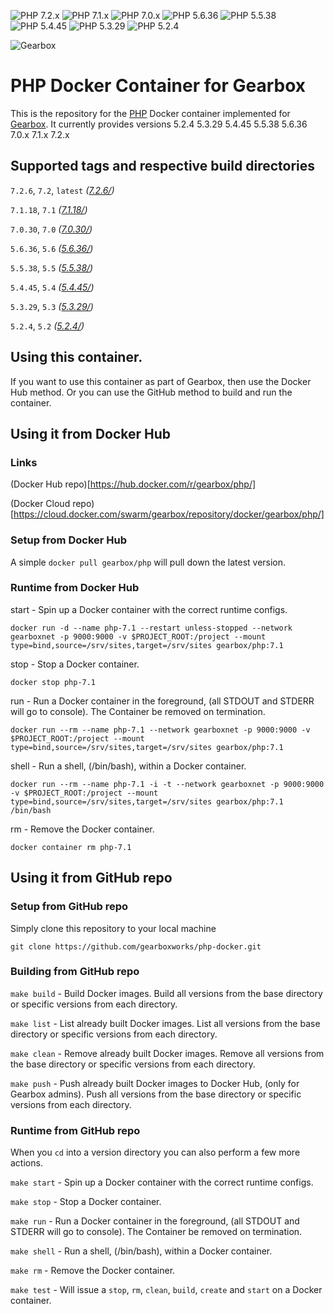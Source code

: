 ![PHP 7.2.x](https://img.shields.io/badge/PHP-7.2.x-green.svg)
![PHP 7.1.x](https://img.shields.io/badge/PHP-7.1.x-green.svg)
![PHP 7.0.x](https://img.shields.io/badge/PHP-7.0.x-green.svg)
![PHP 5.6.36](https://img.shields.io/badge/PHP-5.6.36-green.svg)
![PHP 5.5.38](https://img.shields.io/badge/PHP-5.5.38-green.svg)
![PHP 5.4.45](https://img.shields.io/badge/PHP-5.4.45-green.svg)
![PHP 5.3.29](https://img.shields.io/badge/PHP-5.3.29-green.svg)
![PHP 5.2.4](https://img.shields.io/badge/PHP-5.2.4-green.svg)

![Gearbox](https://github.com/gearboxworks/gearbox.github.io/raw/master/Gearbox-100x.png)


# PHP Docker Container for Gearbox
This is the repository for the [PHP](https://php.org/) Docker container implemented for [Gearbox](https://github.com/gearboxworks/gearbox).
It currently provides versions 5.2.4 5.3.29 5.4.45 5.5.38 5.6.36 7.0.x 7.1.x 7.2.x


## Supported tags and respective build directories
`7.2.6`, `7.2`, `latest` _([7.2.6/](https://github.com/gearboxworks/php-docker/blob/master/7.2.6/))_

`7.1.18`, `7.1` _([7.1.18/](https://github.com/gearboxworks/php-docker/blob/master/7.1.18/))_

`7.0.30`, `7.0` _([7.0.30/](https://github.com/gearboxworks/php-docker/blob/master/7.0.30/))_

`5.6.36`, `5.6` _([5.6.36/](https://github.com/gearboxworks/php-docker/blob/master/5.6.36/))_

`5.5.38`, `5.5` _([5.5.38/](https://github.com/gearboxworks/php-docker/blob/master/5.5.38/))_

`5.4.45`, `5.4` _([5.4.45/](https://github.com/gearboxworks/php-docker/blob/master/5.4.45/))_

`5.3.29`, `5.3` _([5.3.29/](https://github.com/gearboxworks/php-docker/blob/master/5.3.29/))_

`5.2.4`, `5.2` _([5.2.4/](https://github.com/gearboxworks/php-docker/blob/master/5.2.4/))_


## Using this container.
If you want to use this container as part of Gearbox, then use the Docker Hub method.
Or you can use the GitHub method to build and run the container.


## Using it from Docker Hub

### Links
(Docker Hub repo)[https://hub.docker.com/r/gearbox/php/]

(Docker Cloud repo)[https://cloud.docker.com/swarm/gearbox/repository/docker/gearbox/php/]


### Setup from Docker Hub
A simple `docker pull gearbox/php` will pull down the latest version.


### Runtime from Docker Hub
start - Spin up a Docker container with the correct runtime configs.

`docker run -d --name php-7.1 --restart unless-stopped --network gearboxnet -p 9000:9000 -v $PROJECT_ROOT:/project --mount type=bind,source=/srv/sites,target=/srv/sites gearbox/php:7.1`

stop - Stop a Docker container.

`docker stop php-7.1`

run - Run a Docker container in the foreground, (all STDOUT and STDERR will go to console). The Container be removed on termination.

`docker run --rm --name php-7.1 --network gearboxnet -p 9000:9000 -v $PROJECT_ROOT:/project --mount type=bind,source=/srv/sites,target=/srv/sites gearbox/php:7.1`

shell - Run a shell, (/bin/bash), within a Docker container.

`docker run --rm --name php-7.1 -i -t --network gearboxnet -p 9000:9000 -v $PROJECT_ROOT:/project --mount type=bind,source=/srv/sites,target=/srv/sites gearbox/php:7.1 /bin/bash`

rm - Remove the Docker container.

`docker container rm php-7.1`


## Using it from GitHub repo

### Setup from GitHub repo
Simply clone this repository to your local machine

`git clone https://github.com/gearboxworks/php-docker.git`


### Building from GitHub repo
`make build` - Build Docker images. Build all versions from the base directory or specific versions from each directory.


`make list` - List already built Docker images. List all versions from the base directory or specific versions from each directory.


`make clean` - Remove already built Docker images. Remove all versions from the base directory or specific versions from each directory.


`make push` - Push already built Docker images to Docker Hub, (only for Gearbox admins). Push all versions from the base directory or specific versions from each directory.


### Runtime from GitHub repo
When you `cd` into a version directory you can also perform a few more actions.

`make start` - Spin up a Docker container with the correct runtime configs.


`make stop` - Stop a Docker container.


`make run` - Run a Docker container in the foreground, (all STDOUT and STDERR will go to console). The Container be removed on termination.


`make shell` - Run a shell, (/bin/bash), within a Docker container.


`make rm` - Remove the Docker container.


`make test` - Will issue a `stop`, `rm`, `clean`, `build`, `create` and `start` on a Docker container.


